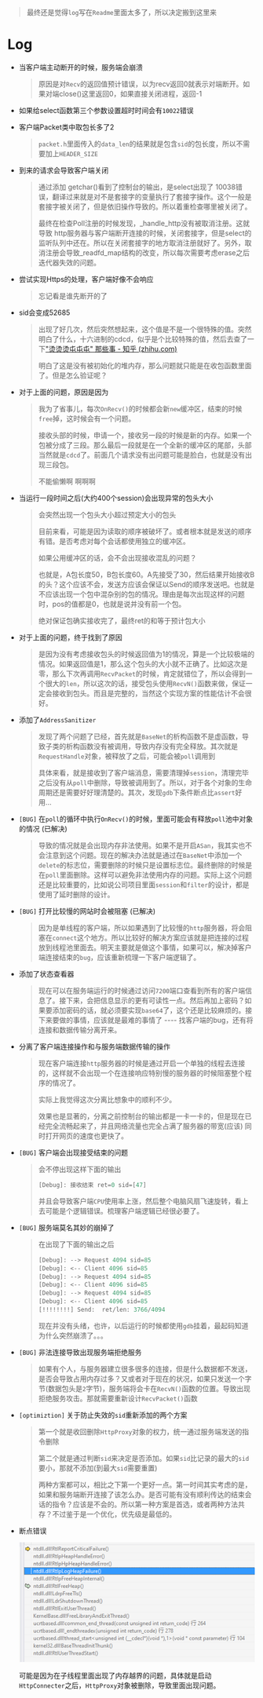 > 最终还是觉得`log`写在`Readme`里面太多了，所以决定搬到这里来

# Log

+ 当客户端主动断开的时候，服务端会崩溃

  > 原因是对`Recv`的返回值预计错误，以为recv返回0就表示对端断开。如果对端close()这里返回0，如果直接关闭进程，返回-1

+ 如果给select函数第三个参数设置超时时间会有`10022`错误

+ 客户端Packet类中取包长多了2

  > `packet.h`里面传入的`data_len`的结果就是包含`sid`的包长度，所以不需要加上`HEADER_SIZE`

+ 到来的请求会导致客户端关闭

  > 通过添加 getchar()看到了控制台的输出，是select出现了 10038错误，翻译过来就是对不是套接字的变量执行了套接字操作。这个一般是套接字被关闭了，但是依旧操作导致的。所以着重检查哪里被关闭了。
  >
  > 最终在检查Poll注册的时候发现，_handle_http没有被取消注册。这就导致 http服务器与客户端断开连接的时候，关闭套接字，但是select的监听队列中还在。所以在关闭套接字的地方取消注册就好了。另外，取消注册会导致\_readfd_map结构的改变，所以每次需要考虑erase之后迭代器失效的问题。

+ 尝试实现Https的处理，客户端好像不会响应

  > 忘记看是谁先断开的了

+ sid会变成52685

  > 出现了好几次，然后突然想起来，这个值是不是一个很特殊的值。突然明白了什么，十六进制的cdcd，似乎是个比较特殊的值，然后去查了一下["烫烫烫屯屯屯" 那些事 - 知乎 (zhihu.com)](https://zhuanlan.zhihu.com/p/27253604)
  >
  > 明白了这是没有被初始化的堆内存，那么问题就只能是在收包函数里面了。但是怎么验证呢？

+ 对于上面的问题，原因是因为

  > 我为了省事儿，每次`OnRecv()`的时候都会新`new`缓冲区，结束的时候`free`掉，这时候会有一个问题。
  >
  > 接收头部的时候，申请一个，接收另一段的时候是新的内存。如果一个包被分成了三段。那么最后一段就是在一个全新的缓冲区的尾部，头部当然就是`cdcd`了。前面几个请求没有出问题可能是脸白，也就是没有出现三段包。
  >
  > 不能偷懒啊 啊啊啊

+ 当运行一段时间之后(大约400个session)会出现异常的包头大小

  > 会突然出现一个包头大小超过预定大小的包头
  >
  > 目前来看，可能是因为读取的顺序被破坏了。或者根本就是发送的顺序有错。是否考虑对每个会话都使用独立的缓冲区。
  >
  > 如果公用缓冲区的话，会不会出现接收混乱的问题？
  >
  > 也就是，A包长度50，B包长度60。A先接受了30，然后结果开始接收B的头？这个应该不会，发送方应该会保证以Send的顺序发送吧。也就是不应该出现一个包中混杂别的包的情况。理由是每次出现这样的问题时，pos的值都是0，也就是说并没有前一个包。
  >
  > 绝对保证包确实接收完了，最终ret的和等于预计包大小

+ 对于上面的问题，终于找到了原因

  > 是因为没有考虑接收包头的时候返回值为1的情况，算是一个比较极端的情况。如果返回值是1，那么这个包头的大小就不正确了。比如这次是零，那么下次再调用`RecvPacket`的时候，肯定就错位了，所以会得到一个很大的`len`，所以这次的话，接受包头使用`RecvN()`函数来做，保证一定会接收到包头。而且是完整的，当然这个实现方案的性能估计不会很好。

+ 添加了`AddressSanitizer`

  > 发现了两个问题了已经，首先就是`BaseNet`的析构函数不是虚函数，导致子类的析构函数没有被调用，导致内存没有完全释放。其次就是`RequestHandle`对象，被释放了之后，可能会被`poll`调用到
  >
  > 具体来看，就是接收到了客户端消息，需要清理掉`session`，清理完毕之后没有从`poll`中删除，导致被调用到了。所以，对于各个对象的生命周期还是需要好好理清楚的。其次，发现`gdb`下条件断点比`assert`好用...

+ `[BUG]` 在`poll`的循环中执行`OnRecv()`的时候，里面可能会有释放`poll`池中对象的情况 (已解决)

  > 导致的情况就是会出现内存非法使用。如果不是开启`ASan`，我其实也不会注意到这个问题。现在的解决办法就是通过在`BaseNet`中添加一个`delete`的标志位，需要删除的时候只是设置标志位。最终删除的时候是在`poll`里面删除。这样可以避免非法使用内存的问题。实际上这个问题还是比较重要的，比如说公司项目里面`session`和`filter`的设计，都是使用了延时删除的设计。
  
+ `[BUG]` 打开比较慢的网站时会被阻塞 (已解决)

  > 因为是单线程的客户端，所以如果遇到了比较慢的`http`服务器，将会阻塞在`connect`这个地方。所以比较好的解决方案应该就是把连接的过程放到线程池里面去。明天主要就是做这个事情，如果可以，解决掉客户端连接结束的`bug`，应该重新梳理一下客户端逻辑了。

+ 添加了状态查看器

  > 现在可以在服务端运行的时候通过访问`7200`端口查看到所有的客户端信息了。接下来，会把信息显示的更有可读性一点。然后再加上密码？如果要添加密码的话，就必须要实现`base64`了，这个还是比较麻烦的。接下来要做的事情，应该就是最难的事情了 ---- 找客户端的bug，还有将连接和数据传输分离开来。
  
+ 分离了客户端连接操作和与服务端数据传输的操作

  > 现在客户端连接`http`服务器的时候是通过开启一个单独的线程去连接的，这样就不会出现一个在连接响应特别慢的服务器的时候阻塞整个程序的情况了。
  >
  > 实际上我觉得这次分离比想象中的顺利不少。
  >
  > 效果也是显著的，分离之前控制台的输出都是一卡一卡的，但是现在已经完全流畅起来了，并且网络流量也完全占满了服务器的带宽(应该) 同时打开网页的速度也更快了。

+ `[BUG]` 客户端会出现接受结束的问题

  > 会不停出现这样下面的输出
  >
  > ```C
  > [Debug]: 接收结束 ret=0 sid=[47]
  > ```
  >
  > 并且会导致客户端`CPU`使用率上涨，然后整个电脑风扇飞速旋转，看上去可能是个逻辑错误。梳理客户端逻辑已经很必要了。

+ `[BUG]` 服务端莫名其妙的崩掉了

  > 在出现了下面的输出之后
  >
  > ```C
  > [Debug]: --> Request 4094 sid=85
  > [Debug]: <-- Client 4096 sid=85
  > [Debug]: --> Request 4094 sid=85
  > [Debug]: <-- Client 4096 sid=85
  > [Debug]: --> Request 4094 sid=85
  > [Debug]: <-- Client 4096 sid=85
  > [!!!!!!!!] Send:  ret/len: 3766/4094
  > ```
  >
  > 现在并没有头绪，也许，以后运行的时候都使用`gdb`挂着，最起码知道为什么突然崩溃了。。。
  
+ `[BUG]` 非法连接导致出现服务端拒绝服务

  > 如果有个人，与服务器建立很多很多的连接，但是什么数据都不发送，是否会导致占用内存过多？又或者对于现在的状况，如果只发送一个字节(数据包头是`2`字节)，服务端将会卡在`RecvN()`函数的位置。导致出现拒绝服务攻击。那就需要重新设计`RecvPacket()`函数
  
+ `[optimiztion]` 关于防止失效的`sid`重新添加的两个方案

  > 第一个就是收回删除`HttpProxy`对象的权力，统一通过服务端发送的指令删除
  >
  > 第二个就是通过判断`sid`来决定是否添加。如果`sid`比记录的最大的`sid`要小，那就不添加(到最大`sid`需要重置)
  >
  > 两种方案都可以，相比之下第一个更好一点。第一时间其实考虑的是，如果和服务端断开连接了该怎么办。是否可能有没有顺利传达的结束会话的指令？应该是不会的。所以第一种方案是首选，或者两种方法共存？不过鉴于是一个优化，优先级是最低的。
  
+ 断点错误

  ![image-20211007153544589](ChangeLog.assets/image-20211007153544589.png)
  
  可能是因为在子线程里面出现了内存越界的问题，具体就是启动`HttpConnecter`之后，`HttpProxy`对象被删除，导致里面出现问题。

